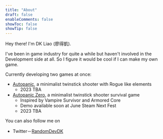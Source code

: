 ```yaml
---
title: "About"
draft: false
enableComments: false
showToc: false
showTip: false
---
```


Hey there! I'm DK Liao (廖得凱).

I've been in game industry for quite a while but haven't involved in the Development side at all. So I figure it would be cool if I can make my own game.

Currently developing two games at once:

- [Autopanic](https://store.steampowered.com/app/1274830/_/), a minimalist twinstick shooter with Rogue like elements
    - 2023 TBA
- [Autopanic Zero](https://store.steampowered.com/app/1423670/_/), a minimalist twinstick shooter survival game 
    - Inspired by Vampire Survivor and Armored Core
    - Demo available soon at June Steam Next Fest
    - 2023 TBA

You can also follow me on 

- Twitter－[RandomDevDK](https://twitter.com/RandomDevDK)